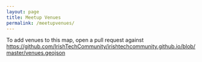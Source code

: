 ```yaml
---
layout: page
title: Meetup Venues
permalink: /meetupvenues/
---
```


<script src="https://embed.github.com/view/geojson/IrishTechCommunity/irishtechcommunity.github.io/master/venues.geojson"></script>

To add venues to this map, open a pull request against https://github.com/IrishTechCommunity/irishtechcommunity.github.io/blob/master/venues.geojson
